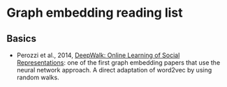 # Graph embedding reading list

## Basics

- Perozzi et al., 2014, [DeepWalk: Online Learning of Social Representations](https://arxiv.org/abs/1403.6652): one of the first graph embedding papers that use the neural network approach. A direct adaptation of word2vec by using random walks.
